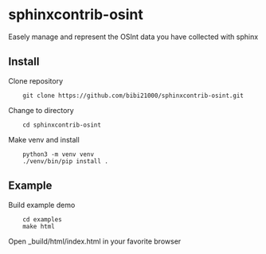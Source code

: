 # sphinxcontrib-osint

Easely manage and represent the OSInt data you have collected with sphinx


## Install

Clone repository

```
    git clone https://github.com/bibi21000/sphinxcontrib-osint.git
```

Change to directory

```
    cd sphinxcontrib-osint
```

Make venv and install

```
    python3 -m venv venv
    ./venv/bin/pip install .
```

## Example

Build example demo

```
    cd examples
    make html
```

Open _build/html/index.html in your favorite browser
